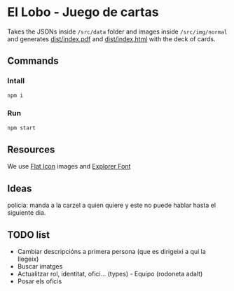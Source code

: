 # El Lobo - Juego de cartas

Takes the JSONs inside `/src/data` folder and images inside `/src/img/normal` and generates [dist/index.pdf](dist/index.pdf) and [dist/index.html](https://el-lobo.netlify.com/) with the deck of cards.

## Commands

### Intall

```bash
npm i
```

### Run

```bash
npm start
```

## Resources

We use [Flat Icon](https://www.flaticon.com) images and [Explorer Font](https://www.behance.net/gallery/78419793/Free-Font-Explorer)

## Ideas

policia: manda a la carzel a quien quiere y este no puede hablar hasta el siguiente dia.

## TODO list

- Cambiar descripcións a primera persona (que es dirigeixi a qui la llegeix)
- Buscar imatges
- Actualitzar rol, identitat, ofici... (types) - Equipo (rodoneta adalt)
- Posar els oficis
